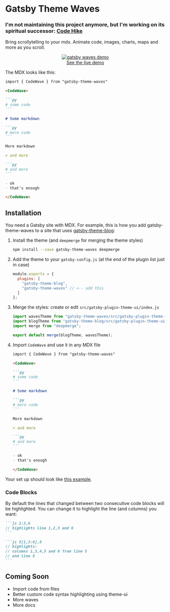 # Gatsby Theme Waves

### **I'm not maintaining this project anymore, but I'm working on its spiritual successor: [Code Hike](https://github.com/code-hike/codehike)**

Bring scrollytelling to your mdx. Animate code, images, charts, maps and more as you scroll.

<div align="center">
<a href="https://waves.pomb.us/blog/post">
<img alt="gatsby waves demo" src="https://user-images.githubusercontent.com/1911623/62062600-971a5780-b229-11e9-9c13-cd6a265594d1.gif" />
</a>
<div><a href="https://waves.pomb.us/">See the live demo</a></div>
</div>

The MDX looks like this:

````md
import { CodeWave } from "gatsby-theme-waves"

<CodeWave>

```py
# some code
```

# Some markdown

```py
# more code
```

More markdown

> and more

```py
# and more
```

- ok
- that's enough

</CodeWave>
````

## Installation

You need a Gatsby site with MDX. For example, this is how you add gatsby-theme-waves to a site that uses [gatsby-theme-blog](https://www.npmjs.com/package/gatsby-theme-blog):

1.  Install the theme (and `deepmerge` for merging the theme styles)

    ```sh
    npm install --save gatsby-theme-waves deepmerge
    ```

2.  Add the theme to your `gatsby-config.js` (at the end of the plugin list just in case)

    ```js
    module.exports = {
      plugins: [
        "gatsby-theme-blog",
        "gatsby-theme-waves" // <-- add this
      ]
    };
    ```

3.  Merge the styles: create or edit `src/gatsby-plugin-theme-ui/index.js`

    ```js
    import wavesTheme from "gatsby-theme-waves/src/gatsby-plugin-theme-ui/index";
    import blogTheme from "gatsby-theme-blog/src/gatsby-plugin-theme-ui/index";
    import merge from "deepmerge";

    export default merge(blogTheme, wavesTheme);
    ```

4)  Import `CodeWave` and use it in any MDX file

    ````md
    import { CodeWave } from "gatsby-theme-waves"

    <CodeWave>

    ```py
    # some code
    ```

    # Some markdown

    ```py
    # more code
    ```

    More markdown

    > and more

    ```py
    # and more
    ```

    - ok
    - that's enough

    </CodeWave>
    ````

Your set up should look like [this example](https://github.com/pomber/gatsby-theme-waves/tree/master/blog-demo).

### Code Blocks

By default the lines that changed between two consecutive code blocks will be highlighted. You can change it to highlight the line (and columns) you want:

````md
```js 1:3,6
// highlights line 1,2,3 and 6
```

```js 5[1,3:6],8
// highlights:
// columns 1,3,4,5 and 6 from line 5
// and line 8
```
````

## Coming Soon

- Import code from files
- Better custom code syntax highlighting using theme-ui
- More waves
- More docs
